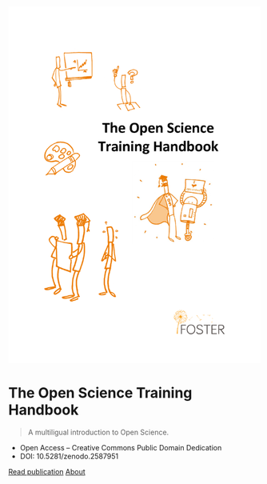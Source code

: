 ![cover](openscience-en/cover.png ':size=50%')

# The Open Science Training Handbook  

> A multiligual introduction to Open Science.

- Open Access &ndash; Creative Commons Public Domain Dedication
- DOI: 10.5281/zenodo.2587951

[Read publication](openscience-en/toc.md) [About](#about-the-publication)
